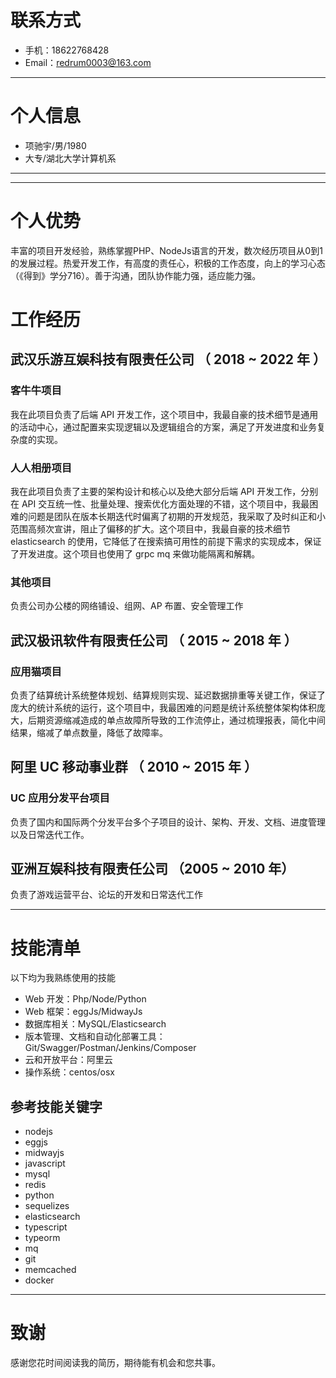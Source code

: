 # 联系方式

-   手机：18622768428
-   Email：redrum0003@163.com

---

# 个人信息

-   项驰宇/男/1980
-   大专/湖北大学计算机系

---

---
# 个人优势

丰富的项目开发经验，熟练掌握PHP、NodeJs语言的开发，数次经历项目从0到1的发展过程。热爱开发工作，有高度的责任心，积极的工作态度，向上的学习心态（《得到》学分716）。善于沟通，团队协作能力强，适应能力强。

# 工作经历


## 武汉乐游互娱科技有限责任公司 （ 2018 ~ 2022 年 ）

### 客牛牛项目

我在此项目负责了后端 API 开发工作，这个项目中，我最自豪的技术细节是通用的活动中心，通过配置来实现逻辑以及逻辑组合的方案，满足了开发进度和业务复杂度的实现。

### 人人相册项目

我在此项目负责了主要的架构设计和核心以及绝大部分后端 API 开发工作，分别在 API 交互统一性、批量处理、搜索优化方面处理的不错，这个项目中，我最困难的问题是团队在版本长期迭代时偏离了初期的开发规范，我采取了及时纠正和小范围高频次宣讲，阻止了偏移的扩大。这个项目中，我最自豪的技术细节 elasticsearch 的使用，它降低了在搜索搞可用性的前提下需求的实现成本，保证了开发进度。这个项目也使用了 grpc mq 来做功能隔离和解耦。

### 其他项目

负责公司办公楼的网络铺设、组网、AP 布置、安全管理工作

## 武汉极讯软件有限责任公司 （ 2015 ~ 2018 年 ）

### 应用猫项目

负责了结算统计系统整体规划、结算规则实现、延迟数据排重等关键工作，保证了庞大的统计系统的运行，这个项目中，我最困难的问题是统计系统整体架构体积庞大，后期资源缩减造成的单点故障所导致的工作流停止，通过梳理报表，简化中间结果，缩减了单点数量，降低了故障率。

## 阿里 UC 移动事业群 （ 2010 ~ 2015 年 ）

### UC 应用分发平台项目

负责了国内和国际两个分发平台多个子项目的设计、架构、开发、文档、进度管理以及日常迭代工作。

## 亚洲互娱科技有限责任公司 （2005 ~ 2010 年）

负责了游戏运营平台、论坛的开发和日常迭代工作

---

# 技能清单
以下均为我熟练使用的技能

-   Web 开发：Php/Node/Python
-   Web 框架：eggJs/MidwayJs
-   数据库相关：MySQL/Elasticsearch
-   版本管理、文档和自动化部署工具：Git/Swagger/Postman/Jenkins/Composer
-   云和开放平台：阿里云
-   操作系统：centos/osx

## 参考技能关键字

-   nodejs
-   eggjs
-   midwayjs
-   javascript
-   mysql
-   redis
-   python
-   sequelizes
-   elasticsearch
-   typescript
-   typeorm
-   mq
-   git
-   memcached
-   docker

---

# 致谢

感谢您花时间阅读我的简历，期待能有机会和您共事。
